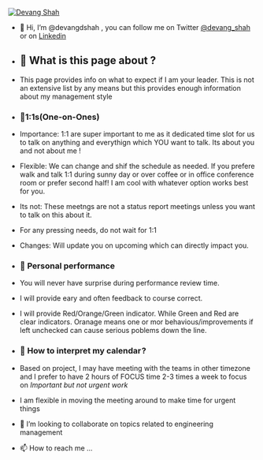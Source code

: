 

[![Devang Shah ](https://media-exp1.licdn.com/dms/image/C5616AQFoYKxL7XseAA/profile-displaybackgroundimage-shrink_200_800/0/1614388698508?e=1623283200&v=beta&t=ekE1q0-SDlnKkk0m247x47JHnCYYSYhfCAuokBxKQUU )](https://www.linkedin.com/in/devang-d-shah/)



- 👋 Hi, I’m @devangdshah , you can follow me on Twitter [@devang_shah](https://twitter.com/devang_shah) or on [Linkedin](https://www.linkedin.com/in/devang-d-shah/)
- ## 👀 What is this page about ? 
- This page provides info on what to expect if I am your leader. This is not an extensive list by any means but this provides enough information about my management style
- ### 🌱1:1s(One-on-Ones)
- Importance:  1:1 are super important to me as it dedicated time slot for us to talk on anything and everythign which YOU want to talk. Its about you and not about me ! 
- Flexible: We can change and shif the schedule as needed. If you prefere walk and talk 1:1 during sunny day or over coffee or in office conference room or prefer second half! I am cool with whatever option works best for you.  
- Its not: These meetngs are not a status report meetings unless you want to talk on this about it.
- For any pressing needs, do not wait for 1:1 
- Changes: Will update you on upcoming which can directly impact you. 

- ### 💯 Personal performance 
- You will never have surprise during performance review time. 
- I will provide eary and often feedback to course correct. 
- I will provide Red/Orange/Green indicator. While Green and Red are clear indicators. Oranage means one or mor behavious/improvements if left unchecked can cause serious poblems down the line.
- ### 📅 How to interpret my calendar ?
- Based on project, I may have meeting with the teams in other timezone and I prefer to have 2 hours of FOCUS time 2-3 times a week to focus on _Important but not urgent work_
- I am flexible in moving the meeting around to make time for urgent things 


- 💞️ I’m looking to collaborate on topics related to engineering management
- 📫 How to reach me ...

<!---
devangdshah/devangdshah is a ✨ special ✨ repository because its `README.md` (this file) appears on your GitHub profile.
You can click the Preview link to take a look at your changes.
--->
